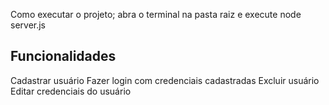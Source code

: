 Como executar o projeto;  abra o terminal na pasta raiz e execute node server.js

## Funcionalidades
Cadastrar usuário
Fazer login com credenciais cadastradas
Excluir usuário
Editar credenciais do usuário
